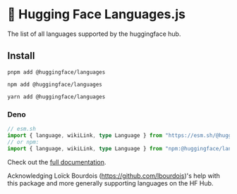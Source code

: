# 🤗 Hugging Face Languages.js

The list of all languages supported by the huggingface hub.

## Install

```console
pnpm add @huggingface/languages

npm add @huggingface/languages

yarn add @huggingface/languages
```

### Deno

```ts
// esm.sh
import { language, wikiLink, type Language } from "https://esm.sh/@huggingface/languages"
// or npm:
import { language, wikiLink, type Language } from "npm:@huggingface/languages"
```

Check out the [full documentation](https://huggingface.co/docs/huggingface.js/index).

Acknowledging Loïck Bourdois (https://github.com/lbourdois)'s help with this package and more generally supporting languages on the HF Hub.
